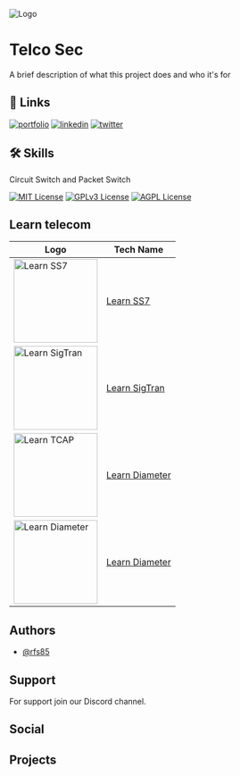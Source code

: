 
![Logo](./images/cover.png)


# Telco Sec

A brief description of what this project does and who it's for

## 🔗 Links
[![portfolio](https://img.shields.io/badge/my_portfolio-000?style=for-the-badge&logo=ko-fi&logoColor=white)](https://certs-study.com/)
[![linkedin](https://img.shields.io/badge/linkedin-0A66C2?style=for-the-badge&logo=linkedin&logoColor=white)](https://www.linkedin.com/in/ruben-silva85/)
[![twitter](https://img.shields.io/badge/twitter-1DA1F2?style=for-the-badge&logo=twitter&logoColor=white)](https://twitter.com/)


## 🛠 Skills
Circuit Switch and Packet Switch

[![MIT License](https://img.shields.io/badge/License-MIT-green.svg)](https://choosealicense.com/licenses/mit/)
[![GPLv3 License](https://img.shields.io/badge/License-GPL%20v3-yellow.svg)](https://opensource.org/licenses/)
[![AGPL License](https://img.shields.io/badge/license-AGPL-blue.svg)](http://www.gnu.org/licenses/agpl-3.0)


## Learn telecom

| Logo | Tech Name |
| --- | --- |
| <a href="https://github.com/Certs-Study/CPTS-Certification"><img src="/images/logos/CPTS.png" alt="Learn SS7" width="150" height="150"></a> | [Learn SS7](https://github.com/Certs-Study/CPTS-Certification) |
| <a href="https://github.com/Certs-Study/CPTS-Certification"><img src="/images/logos/CBBH.png" alt="Learn SigTran" width="150" height="150"></a> | [Learn SigTran](https://github.com/Certs-Study/CPTS-Certification) |
| <a href="https://github.com/Certs-Study/CPTS-Certification"><img src="/images/logos/CDSA.png" alt="Learn TCAP" width="150" height="150"></a> | [Learn Diameter](https://github.com/Certs-Study/CPTS-Certification) |
| <a href="https://github.com/Certs-Study/CPTS-Certification"><img src="/images/logos/CDSA.png" alt="Learn Diameter" width="150" height="150"></a> | [Learn Diameter](https://github.com/Certs-Study/CPTS-Certification) |


## Authors

- [@rfs85](https://www.github.com/rfs85)


## Support

For support join our Discord channel.

## Social
## Projects
